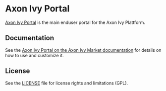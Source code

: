 # Axon Ivy Portal

[Axon Ivy Portal](https://market.axonivy.com/portal) is the main enduser portal for the Axon Ivy Plattform.

## Documentation

See the [Axon Ivy Portal on the Axon Ivy Market documentation](https://market.axonivy.com/portal) for details on how to use and customize it.

## License

See the [LICENSE](LICENSE) file for license rights and limitations (GPL).

